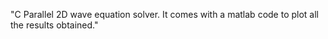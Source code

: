 "C Parallel 2D wave equation solver. It comes with a matlab code to plot all the results obtained." 
